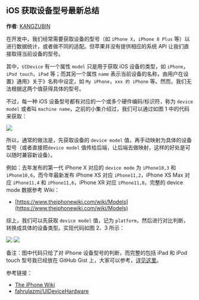 iOS 获取设备型号最新总结
--------
**作者**: [KANGZUBIN](https://weibo.com/kangzubin)

在开发中，我们经常需要获取设备的型号（如 `iPhone X`，`iPhone 8 Plus` 等）以进行数据统计，或者做不同的适配。但苹果并没有提供相应的系统 API 让我们直接取得当前设备的型号。

其中，`UIDevice` 有一个属性 `model` 只是用于获取 iOS 设备的类型，如 `iPhone`，`iPod touch`，`iPad` 等；而其另一个属性 `name` 表示当前设备的名称，由用户在设置》通用》关于》名称中设定，如 `My iPhone`，`xxx 的 iPhone` 等。然而，我们无法根据这两个值获得具体的型号。

不过，每一种 iOS 设备型号都有对应的一个或多个硬件编码/标识符，称为 `device model` 或者叫 `machine name`，之前的小集介绍过，我们可以通过如图 1 中的代码来获取：

![](https://github.com/awesome-tips/iOS-Tips/blob/master/images/2018/10/4-1.png)

所以，通常的做法是，先获取设备的 `device model` 值，再手动映射为具体的设备型号（或者直接把`device model` 值传给后端，让后端去做映射，这样的好处是可以随时兼容新设备）。

例如：去年发布的第一代 iPhone X 对应的 `device mode` 为 `iPhone10,3` 和 `iPhone10,6`，而今年最新发布 iPhone XS 对应 `iPhone11,2`，iPhone XS Max 对应 `iPhone11,4` 和 `iPhone11,6`，iPhone XR 对应 `iPhone11,8`，完整的 device mode 数据参考 Wiki：

* [https://www.theiphonewiki.com/wiki/Models](https://www.theiphonewiki.com/wiki/Models)

综上，我们可以先获取 `device model` 值，记为 `platform`，然后进行对比判断，转换成具体的设备类型。实现代码如图 2、3 所示：

![](https://github.com/awesome-tips/iOS-Tips/blob/master/images/2018/10/4-2.png)
![](https://github.com/awesome-tips/iOS-Tips/blob/master/images/2018/10/4-3.png)

备注：图中代码只给了对 iPhone 设备型号的判断，而完整的包括 iPad 和 iPod touch 型号我已经放在 GitHub Gist 上，大家可以参考，[详见这里](https://gist.github.com/kangzubin/5b4f989d6b1113bfbe43c5772f3ba1fd)。

参考链接：

* [The iPhone Wiki](https://www.theiphonewiki.com/wiki/Models)
* [fahrulazmi/UIDeviceHardware](https://github.com/fahrulazmi/UIDeviceHardware)